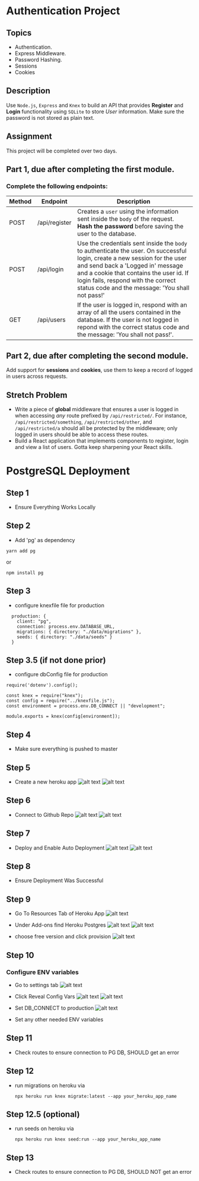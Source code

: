 # Authentication Project

## Topics

- Authentication.
- Express Middleware.
- Password Hashing.
- Sessions
- Cookies

## Description

Use `Node.js`, `Express` and `Knex` to build an API that provides **Register** and **Login** functionality using `SQLite` to store _User_ information. Make sure the password is not stored as plain text.

## Assignment

This project will be completed over two days.

## Part 1, due after completing the first module.

### Complete the following endpoints:

| Method | Endpoint      | Description                                                                                                                                                                                                                                                                                         |
| ------ | ------------- | --------------------------------------------------------------------------------------------------------------------------------------------------------------------------------------------------------------------------------------------------------------------------------------------------- |
| POST   | /api/register | Creates a `user` using the information sent inside the `body` of the request. **Hash the password** before saving the user to the database.                                                                                                                                                         |
| POST   | /api/login    | Use the credentials sent inside the `body` to authenticate the user. On successful login, create a new session for the user and send back a 'Logged in' message and a cookie that contains the user id. If login fails, respond with the correct status code and the message: 'You shall not pass!' |
| GET    | /api/users    | If the user is logged in, respond with an array of all the users contained in the database. If the user is not logged in repond with the correct status code and the message: 'You shall not pass!'.                                                                                                |

## Part 2, due after completing the second module.

Add support for **sessions** and **cookies**, use them to keep a record of logged in users across requests.

## Stretch Problem

- Write a piece of **global** middleware that ensures a user is logged in when accessing _any_ route prefixed by `/api/restricted/`. For instance, `/api/restricted/something`, `/api/restricted/other`, and `/api/restricted/a` should all be protected by the middleware; only logged in users should be able to access these routes.
- Build a React application that implements components to register, login and view a list of users. Gotta keep sharpening your React skills.


# PostgreSQL Deployment

## Step 1 
- Ensure Everything Works Locally

## Step 2 
- Add 'pg' as dependency

`yarn add pg` 

or 

`npm install pg`

## Step 3 
- configure knexfile file for production
```
  production: {
    client: "pg",
    connection: process.env.DATABASE_URL,
    migrations: { directory: "./data/migrations" },
    seeds: { directory: "./data/seeds" }
  }
```

## Step 3.5 (if not done prior) 
- configure dbConfig file for production
```
require('dotenv').config();

const knex = require("knex");
const config = require("../knexfile.js");
const environment = process.env.DB_CONNECT || "development";

module.exports = knex(config[environment]);
```

## Step 4 
- Make sure everything is pushed to master

## Step 5 
- Create a new heroku app
![alt text](img/create_new_app.JPG)
![alt text](img/name_new_app.JPG)

## Step 6 
- Connect to Github Repo
![alt text](img/connect_gh_01.JPG)
![alt text](img/connect_gh_02.JPG)

## Step 7 
- Deploy and Enable Auto Deployment
![alt text](img/deploy_01.JPG)
![alt text](img/deploy_02.JPG)

## Step 8 
- Ensure Deployment Was Successful

## Step 9 
- Go To Resources Tab of Heroku App
![alt text](img/pg_01.JPG)


- Under Add-ons find Heroku Postgres
![alt text](img/pg_02.JPG)
![alt text](img/pg_03.JPG)

- choose free version and click provision
![alt text](img/pg_04.JPG)

## Step 10
### Configure ENV variables

- Go to settings tab
![alt text](img/env_01.JPG)

- Click Reveal Config Vars
![alt text](img/env_02.JPG)
![alt text](img/env_03.JPG)

- Set DB_CONNECT to production
![alt text](img/env_04.JPG)

- Set any other needed ENV variables

## Step 11 
- Check routes to ensure connection to PG DB, SHOULD get an error

## Step 12 
- run migrations on heroku via 

	`npx heroku run knex migrate:latest --app your_heroku_app_name`

## Step 12.5 (optional) 
- run seeds on heroku via 

	`npx heroku run knex seed:run --app your_heroku_app_name`

## Step 13 
- Check routes to ensure connection to PG DB, SHOULD NOT get an error
